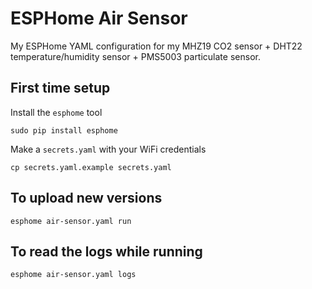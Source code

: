 # ESPHome Air Sensor

My ESPHome YAML configuration for my MHZ19 CO2 sensor + DHT22 temperature/humidity sensor + PMS5003 particulate sensor.

## First time setup

Install the `esphome` tool

    sudo pip install esphome

Make a `secrets.yaml` with your WiFi credentials

    cp secrets.yaml.example secrets.yaml

## To upload new versions

    esphome air-sensor.yaml run

## To read the logs while running

    esphome air-sensor.yaml logs

